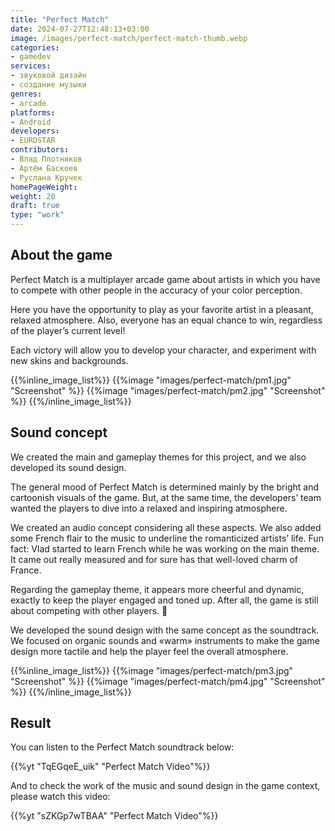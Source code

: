 ```yaml
---
title: "Perfect Match"
date: 2024-07-27T12:48:13+03:00
image: /images/perfect-match/perfect-match-thumb.webp
categories:
- gamedev
services:
- звуковой дизайн
- создание музыки
genres:
- arcade
platforms:
- Android
developers:
- EUROSTAR
contributors:
- Влад Плотников
- Артём Баскоев
- Руслана Кручек
homePageWeight:
weight: 20
draft: true
type: "work"
---
```


## About the game

Perfect Match is a multiplayer arcade game about artists in which you have to compete with other people in the accuracy of your color perception. 

Here you have the opportunity to play as your favorite artist in a pleasant, relaxed atmosphere. Also, everyone has an equal chance to win, regardless of the player’s current level! 

Each victory will allow you to develop your character, and experiment with new skins and backgrounds.

{{%inline_image_list%}}
{{%image "images/perfect-match/pm1.jpg" "Screenshot" %}}
{{%image "images/perfect-match/pm2.jpg" "Screenshot" %}}
{{%/inline_image_list%}}

## Sound concept

We created the main and gameplay themes for this project, and we also developed its sound design.

The general mood of Perfect Match is determined mainly by the bright and cartoonish visuals of the game. But, at the same time, the developers’ team wanted the players to dive into a relaxed and inspiring atmosphere.

We created an audio concept considering all these aspects. We also added some French flair to the music to underline the romanticized artists’ life. Fun fact: Vlad started to learn French while he was working on the main theme. It came out really measured and for sure has that well-loved charm of France.

Regarding the gameplay theme, it appears more cheerful and dynamic, exactly to keep the player engaged and toned up. After all, the game is still about competing with other players. 🙂

We developed the sound design with the same concept as the soundtrack. We focused on organic sounds and «warm» instruments to make the game design more tactile and help the player feel the overall atmosphere.

{{%inline_image_list%}}
{{%image "images/perfect-match/pm3.jpg" "Screenshot" %}}
{{%image "images/perfect-match/pm4.jpg" "Screenshot" %}}
{{%/inline_image_list%}}

## Result

You can listen to the Perfect Match soundtrack below:

{{%yt "TqEGqeE_uik" "Perfect Match Video"%}}

And to check the work of the music and sound design in the game context, please watch this video:

{{%yt "sZKGp7wTBAA" "Perfect Match Video"%}}